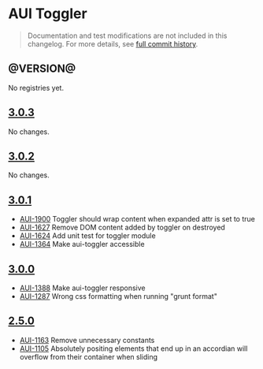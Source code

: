# AUI Toggler

> Documentation and test modifications are not included in this changelog. For more details, see [full commit history](https://github.com/liferay/alloy-ui/commits/master/src/aui-toggler).

## @VERSION@

No registries yet.

## [3.0.3](https://github.com/liferay/alloy-ui/releases/tag/3.0.3)

No changes.

## [3.0.2](https://github.com/liferay/alloy-ui/releases/tag/3.0.2)

No changes.

## [3.0.1](https://github.com/liferay/alloy-ui/releases/tag/3.0.1)

* [AUI-1900](https://issues.liferay.com/browse/AUI-1900) Toggler should wrap content when expanded attr is set to true
* [AUI-1627](https://issues.liferay.com/browse/AUI-1627) Remove DOM content added by toggler on destroyed
* [AUI-1624](https://issues.liferay.com/browse/AUI-1624) Add unit test for toggler module
* [AUI-1364](https://issues.liferay.com/browse/AUI-1364) Make aui-toggler accessible

## [3.0.0](https://github.com/liferay/alloy-ui/releases/tag/3.0.0pr1)

* [AUI-1388](https://issues.liferay.com/browse/AUI-1388) Make aui-toggler responsive
* [AUI-1287](https://issues.liferay.com/browse/AUI-1287) Wrong css formatting when running "grunt format"

## [2.5.0](https://github.com/liferay/alloy-ui/releases/tag/2.5.0)

* [AUI-1163](https://issues.liferay.com/browse/AUI-1163) Remove unnecessary constants
* [AUI-1105](https://issues.liferay.com/browse/AUI-1105) Absolutely positing elements that end up in an accordian will overflow from their container when sliding
